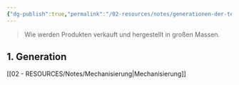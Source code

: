 ```yaml
---
{"dg-publish":true,"permalink":"/02-resources/notes/generationen-der-technisierung/","tags":[null],"updated":"2024-08-06T08:51:46.000+02:00"}
---
```


> Wie werden Produkten verkauft und hergestellt in großen Massen.

## 1. Generation
[[02 - RESOURCES/Notes/Mechanisierung\|Mechanisierung]]